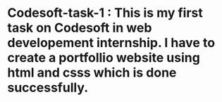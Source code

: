 # Codesoft-task-1 : This is my first task on Codesoft in web developement internship. I have to create a portfollio website using html and csss which is done successfully.
